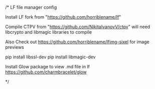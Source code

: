 /*
LF file manager config

Install LF fork from "https://github.com/horriblename/lf"

Compile CTPV from "https://github.com/NikitaIvanovV/ctpv"
will need libcrypto and libmagic libraries to compile

Also Check out https://github.com/horriblename/lfimg-sixel for image previews

pip install libssl-dev
pip install libmagic-dev

Install Glow package to view .md file in lf
https://github.com/charmbracelet/glow


*/
